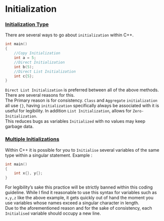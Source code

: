 # Initialization

### <u>Initialization Type</u>

There are several ways to go about `initialization` within C++.
``` cpp linenums="1"
int main()
{
	//Copy Initialization
	int a = 5;
	//Direct Initialization
	int b(5);
	//Direct List Initialization
	int c{5};
}
```

`Direct List Initialization` is preferred between all of the above methods.  
There are several reasons for this.  
The Primary reason is for consistency. `Class` and `Aggregate` `initialization` all use `{}`, having `initialization` specifically always be associated with it is useful for legibility. 
In addition `List Initialization`, allows for `Zero-Initialization`.   
This reduces bugs as variables `Initialized` with no values may keep garbage data.

### <u>Multiple Initializations</u>

Within C++ it is possible for you to `Initialise` several variables of the same type within a singular statement.
Example :
``` cpp linenums="1"
int main()
{
	int x{}, y{};
}
```
For legibility’s sake this practice will be strictly banned within this coding guideline.
While I find it reasonable to use this syntax for variables such as `x,y,z` like the above example, it gets quickly out of hand the moment you use variables whose names exceed a singular character in length.   
Due to the aforementioned reason and for the sake of consistency, each  `Initialised` variable should occupy a new line.